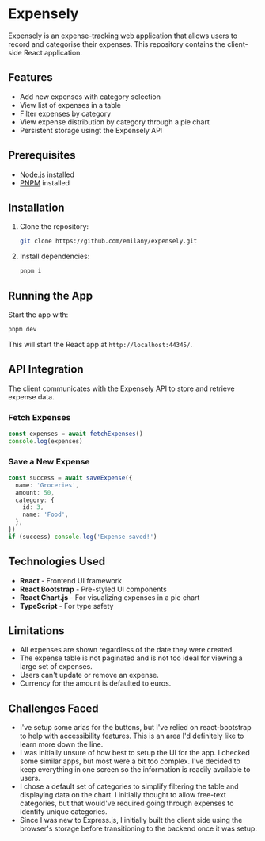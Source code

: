 # Expensely

Expensely is an expense-tracking web application that allows users to record and categorise their expenses. This repository contains the client-side React application.

## Features

- Add new expenses with category selection
- View list of expenses in a table
- Filter expenses by category
- View expense distribution by category through a pie chart
- Persistent storage usingt the Expensely API

## Prerequisites

- [Node.js](https://nodejs.org/) installed
- [PNPM](https://pnpm.io) installed

## Installation

1. Clone the repository:
   ```sh
   git clone https://github.com/emilany/expensely.git
   ```
2. Install dependencies:
   ```sh
   pnpm i
   ```

## Running the App

Start the app with:

```sh
pnpm dev
```

This will start the React app at `http://localhost:44345/`.

## API Integration

The client communicates with the Expensely API to store and retrieve expense data.

### Fetch Expenses

```ts
const expenses = await fetchExpenses()
console.log(expenses)
```

### Save a New Expense

```ts
const success = await saveExpense({
  name: 'Groceries',
  amount: 50,
  category: {
    id: 3,
    name: 'Food',
  },
})
if (success) console.log('Expense saved!')
```

## Technologies Used

- **React** - Frontend UI framework
- **React Bootstrap** - Pre-styled UI components
- **React Chart.js** - For visualizing expenses in a pie chart
- **TypeScript** - For type safety

## Limitations

- All expenses are shown regardless of the date they were created.
- The expense table is not paginated and is not too ideal for viewing a large set of expenses.
- Users can't update or remove an expense.
- Currency for the amount is defaulted to euros.

## Challenges Faced

- I've setup some arias for the buttons, but I've relied on react-bootstrap to help with accessibility features. This is an area I'd definitely like to learn more down the line.
- I was initially unsure of how best to setup the UI for the app. I checked some similar apps, but most were a bit too complex. I've decided to keep everything in one screen so the information is readily available to users.
- I chose a default set of categories to simplify filtering the table and displaying data on the chart. I initially thought to allow free-text categories, but that would've required going through expenses to identify unique categories.
- Since I was new to Express.js, I initially built the client side using the browser's storage before transitioning to the backend once it was setup.
